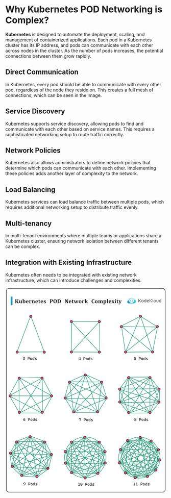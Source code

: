 # Why Kubernetes POD Networking is Complex?

**Kubernetes** is designed to automate the deployment, scaling, and management of containerized applications. Each pod in a Kubernetes cluster has its IP address, and pods can communicate with each other across nodes in the cluster. As the number of pods increases, the potential connections between them grow rapidly.

## Direct Communication

In Kubernetes, every pod should be able to communicate with every other pod, regardless of the node they reside on. This creates a full mesh of connections, which can be seen in the image.

## Service Discovery

Kubernetes supports service discovery, allowing pods to find and communicate with each other based on service names. This requires a sophisticated networking setup to route traffic correctly.

## Network Policies

Kubernetes also allows administrators to define network policies that determine which pods can communicate with each other. Implementing these policies adds another layer of complexity to the network.

## Load Balancing

Kubernetes services can load balance traffic between multiple pods, which requires additional networking setup to distribute traffic evenly.

## Multi-tenancy

In multi-tenant environments where multiple teams or applications share a Kubernetes cluster, ensuring network isolation between different tenants can be complex.

## Integration with Existing Infrastructure

Kubernetes often needs to be integrated with existing network infrastructure, which can introduce challenges and complexities.
<p></p>
<p>
  <img src="../images/kubernetes/k1.png" style="width: 640px">
</p>